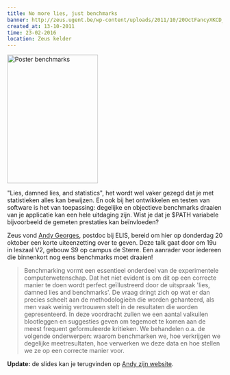 ```yaml
---
title: No more lies, just benchmarks
banner: http://zeus.ugent.be/wp-content/uploads/2011/10/20OctFancyXKCD_small.png
created_at: 13-10-2011
time: 23-02-2016
location: Zeus kelder
---
```


<a href="https://zeus.ugent.be/wp-content/uploads/2011/10/20OctFancyXKCD.png"><img src="http://zeus.ugent.be/wp-content/uploads/2011/10/20OctFancyXKCD_small.png" alt="Poster benchmarks" width="212" height="300" class="alignright size-medium wp-image-545" /></a>

"Lies, damned lies, and statistics", het wordt wel vaker gezegd dat je met statistieken alles kan bewijzen. En ook bij het ontwikkelen en testen van software is het van toepassing: degelijke en objectieve benchmarks draaien van je applicatie kan een hele uitdaging zijn. Wist je dat je $PATH variabele bijvoorbeeld de gemeten prestaties kan beïnvloeden?

Zeus vond <a href="http://users.elis.ugent.be/~ageorges/">Andy Georges</a>, postdoc bij ELIS, bereid om hier op donderdag 20 oktober een korte uiteenzetting over te geven. Deze talk gaat door om 19u in leszaal V2, gebouw S9 op campus de Sterre. Een aanrader voor iedereen die binnenkort nog eens benchmarks moet draaien!

<blockquote>Benchmarking vormt een essentieel onderdeel van de experimentele computerwetenschap. Dat het niet evident is om dit op een correcte manier te doen wordt perfect geïllustreerd door de uitspraak 'lies, damned lies and benchmarks'. De vraag dringt zich op wat er dan precies scheelt aan de methodologieën die worden gehanteerd, als men vaak weinig vertrouwen stelt in de resultaten die worden gepresenteerd. In deze voordracht zullen we een aantal valkuilen blootleggen en suggesties geven om tegemoet te komen aan de meest frequent geformuleerde kritieken. We behandelen o.a. de volgende onderwerpen: waarom benchmarken we, hoe verkrijgen we degelijke meetresultaten, hoe verwerken we deze data en hoe stellen we ze op een correcte manier voor.</blockquote>

<strong>Update:</strong> de slides kan je terugvinden op <a href="http://www.itkovian.net/base/no-more-lies-just-benchmarks/">Andy zijn website</a>.